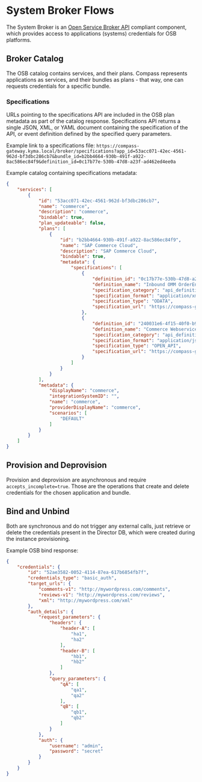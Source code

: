 # System Broker Flows

The System Broker is an [Open Service Broker API](https://www.openservicebrokerapi.org/) compliant component, which provides access to applications (systems) credentials for OSB platforms.

## Broker Catalog
The OSB catalog contains services, and their plans. Compass represents applications as services, and their bundles as plans - that way, one can requests credentials for a specific bundle.

### Specifications
URLs pointing to the specifications API are included in the OSB plan metadata as part of the catalog response.
Specifications API returns a single JSON, XML, or YAML document containing the specification of the API, or event definition defined by the specified query parameters.

Example link to a specifications file:
 `https://compass-gateway.kyma.local/broker/specifications?app_id=53acc071-42ec-4561-962d-bf3dbc286cb7&bundle_id=b2bb4664-930b-491f-a922-8ac586ec84f9&definition_id=0c17b77e-530b-47d8-a23f-ad462ed4ee0a`

Example catalog containing specifications metadata:
```json
{
    "services": [
        {
            "id": "53acc071-42ec-4561-962d-bf3dbc286cb7",
            "name": "commerce",
            "description": "commerce",
            "bindable": true,
            "plan_updateable": false,
            "plans": [
                {
                    "id": "b2bb4664-930b-491f-a922-8ac586ec84f9",
                    "name": "SAP Commerce Cloud",
                    "description": "SAP Commerce Cloud",
                    "bindable": true,
                    "metadata": {
                        "specifications": [
                            {
                                "definition_id": "0c17b77e-530b-47d8-a23f-ad462ed4ee0a",
                                "definition_name": "Inbound OMM OrderEntry",
                                "specification_category": "api_definition",
                                "specification_format": "application/xml",
                                "specification_type": "ODATA",
                                "specification_url": "https://compass-gateway-mtls.kyma.local/open-resource-discovery-static/v0/api/0c17b77e-530b-47d8-a23f-ad462ed4ee0a/specification/b2bb4664-930b-491f-a922-8ac586ec84f9"
                            },
                            {
                                "definition_id": "240031e6-4f15-40f0-b93e-948040020f70",
                                "definition_name": "Commerce Webservices",
                                "specification_category": "api_definition",
                                "specification_format": "application/json",
                                "specification_type": "OPEN_API",
                                "specification_url": "https://compass-gateway-mtls.kyma.local/open-resource-discovery-static/v0/api/53acc071-42ec-4561-962d-bf3dbc286cb7/specification/240031e6-4f15-40f0-b93e-948040020f70"
                            }
                        ]
                    }
                }
            ],
            "metadata": {
                "displayName": "commerce",
                "integrationSystemID": "",
                "name": "commerce",
                "providerDisplayName": "commerce",
                "scenarios": [
                    "DEFAULT"
                ]
            }
        }
    ]
}
```

## Provision and Deprovision
Provision and deprovision are asynchronous and require `accepts_incomplete=true`.
Those are the operations that create and delete credentials for the chosen application and bundle.

## Bind and Unbind
Both are synchronous and do not trigger any external calls, just retrieve or delete the credentials present in the Director DB, which were created during the instance provisioning.

Example OSB bind response:
```json
{
    "credentials": {
        "id": "52ae3582-0052-4114-87ea-617b6854fb7f",
        "credentials_type": "basic_auth",
        "target_urls": {
            "comments-v1": "http://mywordpress.com/comments",
            "reviews-v1": "http://mywordpress.com/reviews",
            "xml": "http://mywordpress.com/xml"
        },
        "auth_details": {
            "request_parameters": {
                "headers": {
                    "header-A": [
                        "ha1",
                        "ha2"
                    ],
                    "header-B": [
                        "hb1",
                        "hb2"
                    ]
                },
                "query_parameters": {
                    "qA": [
                        "qa1",
                        "qa2"
                    ],
                    "qB": [
                        "qb1",
                        "qb2"
                    ]
                }
            },
            "auth": {
                "username": "admin",
                "password": "secret"
            }
        }
    }
}
```
